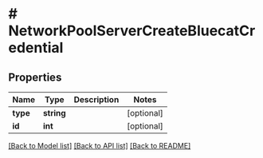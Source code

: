# # NetworkPoolServerCreateBluecatCredential

## Properties

Name | Type | Description | Notes
------------ | ------------- | ------------- | -------------
**type** | **string** |  | [optional]
**id** | **int** |  | [optional]

[[Back to Model list]](../../README.md#models) [[Back to API list]](../../README.md#endpoints) [[Back to README]](../../README.md)
